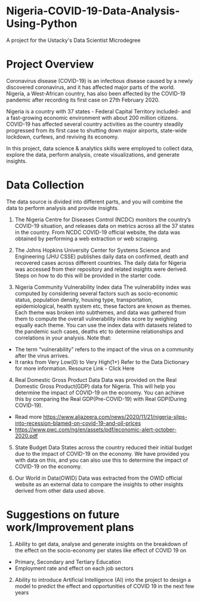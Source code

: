 # Nigeria-COVID-19-Data-Analysis-Using-Python
A project for the Ustacky's Data Scientist Microdegree

# Project Overview
Coronavirus disease (COVID-19) is an infectious disease caused by a newly discovered coronavirus, and it has affected major parts of the world. Nigeria, a West-African country, has also been affected by the COVID-19 pandemic after recording its first case on 27th February 2020.

Nigeria is a country with 37 states - Federal Capital Territory included- and a fast-growing economic environment with about 200 million citizens. COVID-19 has affected several country activities as the country steadily progressed from its first case to shutting down major airports, state-wide lockdown, curfews, and reviving its economy.

In this project, data science & analytics skills were employed to collect data, explore the data, perform analysis, create visualizations, and generate insights.

# Data Collection
The data source is divided into different parts, and you will combine the data to perform analysis and provide insights.

1. The Nigeria Centre for Diseases Control (NCDC) monitors the country’s COVID-19 situation, and releases data on metrics across all the 37 states in the country. From NCDC COVID-19 official website, the data was obtained by performing a web extraction or web scraping.

2. The Johns Hopkins University Center for Systems Science and Engineering (JHU CSSE) publishes daily data on confirmed, death and recovered cases across different countries. The daily data for Nigeria was accessed from their repository and related insights were derived. Steps on how to do this will be provided in the starter code.

3. Nigeria Community Vulnerability Index data
The vulnerability index was computed by considering several factors such as socio-economic status, population density, housing type, transportation, epidemiological, health system etc, these factors are known as themes. Each theme was broken into subthemes, and data was gathered from them to compute the overall vulnerability index score by weighing equally each theme. You can use the index data with datasets related to the pandemic such cases, deaths etc to determine relationships and correlations in your analysis.
Note that:
- The term “vulnerability” refers to the impact of the virus on a community after the virus arrives.
- It ranks from Very Low(0) to Very High(1+)
Refer to the Data Dictionary for more information.
Resource Link - Click Here


4. Real Domestic Gross Product Data
Data was provided on the Real Domestic Gross Product(GDP) data for Nigeria. This will help you determine the impact of COVID-19 on the economy. You can achieve this by comparing the Real GDP(Pre-COVID-19) with Real GDP(During COVID-19).
- Read more https://www.aljazeera.com/news/2020/11/21/nigeria-slips-into-recession-blamed-on-covid-19-and-oil-prices
- https://www.pwc.com/ng/en/assets/pdf/economic-alert-october-2020.pdf


5. State Budget Data
States across the country reduced their initial budget due to the impact of COVID-19 on the economy. We have provided you with data on this, and you can also use this to determine the impact of COVID-19 on the economy.

6. Our World in Data(OWID)
 Data was extracted from the OWID official website as an external data to compare the insights to other insights derived from other data used above.
 
# Suggestions on future work/Improvement plans
1. Ability to get data, analyse and generate insights on the breakdown of the effect on the socio-economy per states like effect of COVID 19 on 
- Primary, Secondary and Tertiary Education
- Employment rate and effect on each job sectors
2. Ability to introduce Artificial Intelligence (AI) into the project to design a model to predict the effect and opportunities of COVID 19 in the next few years
